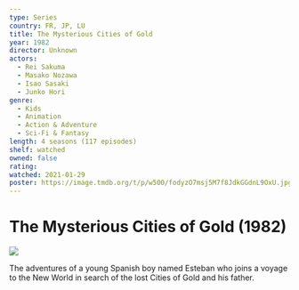 ```yaml
---
type: Series
country: FR, JP, LU
title: The Mysterious Cities of Gold
year: 1982
director: Unknown
actors:
  - Rei Sakuma
  - Masako Nozawa
  - Isao Sasaki
  - Junko Hori
genre:
  - Kids
  - Animation
  - Action & Adventure
  - Sci-Fi & Fantasy
length: 4 seasons (117 episodes)
shelf: watched
owned: false
rating:
watched: 2021-01-29
poster: https://image.tmdb.org/t/p/w500/fodyzO7msj5M7f8JdkGGdnL9OxU.jpg
---
```


# The Mysterious Cities of Gold (1982)

![](https://image.tmdb.org/t/p/w500/fodyzO7msj5M7f8JdkGGdnL9OxU.jpg)

The adventures of a young Spanish boy named Esteban who joins a voyage to the New World in search of the lost Cities of Gold and his father.
